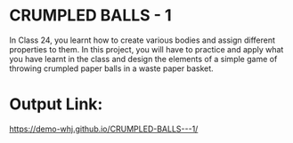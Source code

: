 # CRUMPLED BALLS - 1

In Class 24, you learnt how to create various bodies and assign different properties to them.
In this project, you will have to practice and apply what you have learnt in the class and
design the elements of a simple game of throwing crumpled paper balls in a waste paper
basket.

# Output Link:
https://demo-whj.github.io/CRUMPLED-BALLS---1/
